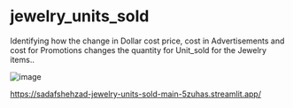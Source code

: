 # jewelry_units_sold

Identifying how the change in Dollar cost price, cost in Advertisements and cost for Promotions  changes the quantity for Unit_sold for the Jewelry items..


![image](https://user-images.githubusercontent.com/51919281/202601011-a240aefe-234d-4b9b-8047-694a97b8bf1c.png)


https://sadafshehzad-jewelry-units-sold-main-5zuhas.streamlit.app/

